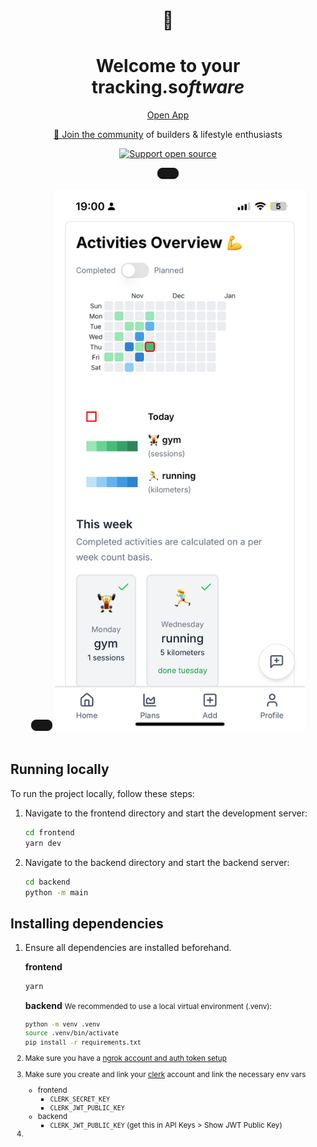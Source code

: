 <div align="center">

# 🎯

# Welcome to your<br/>**tracking.so*ftware***

[Open App](https://app.tracking.so)

[👋 Join the community](https://discord.gg/DaH7pqax)  of builders & lifestyle enthusiasts

<a href="https://ko-fi.com/alexramalho">
  <img src="https://img.shields.io/badge/Support-❤️-black?style=for-the-badge" alt="Support open source" />
</a>

<div class="flex flex-col items-center gap-4">

  <a href="https://discord.gg/DaH7pqax" style="
    display: inline-flex;
    align-items: center;
    justify-content: center;
    border-radius: 0.5rem;
    padding: 0.5rem 1rem;
    font-size: 0.875rem;
    font-weight: 500;
    background-color: hsl(0 0% 9%);
    color: white;
    text-decoration: none;
    transition: background-color 150ms;
    cursor: pointer;
    border: 1px solid hsl(0 0% 9%);
    box-shadow: 0 1px 2px 0 rgb(0 0 0 / 0.05);
  ">
    
  </a>

  <img src="assets/img1.PNG" width="400px" alt="iPhone screenshot" />
</div>
</div>

<br/>

## Running locally

To run the project locally, follow these steps:

1. Navigate to the frontend directory and start the development server:

   ```sh
   cd frontend
   yarn dev
   ```

2. Navigate to the backend directory and start the backend server:
   ```sh
   cd backend
   python -m main
   ```

## Installing dependencies

1. Ensure all dependencies are installed beforehand.

   **frontend**

   ```sh
   yarn
   ```

   **backend** <small>We recommended to use a local virtual environment (.venv):</smalll>

   ```sh
   python -m venv .venv
   source .venv/bin/activate
   pip install -r requirements.txt
   ```

2. Make sure you have a [ngrok account and auth token setup](https://ngrok.com/docs/getting-started/)
3. Make sure you create and link your [clerk](https://clerk.com/) account and link the necessary env vars
   - frontend
     - `CLERK_SECRET_KEY`
     - `CLERK_JWT_PUBLIC_KEY`
   - backend
     - `CLERK_JWT_PUBLIC_KEY` (get this in API Keys > Show JWT Public Key)
4.
